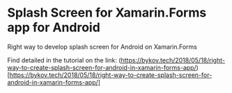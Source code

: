 # Splash Screen for Xamarin.Forms app for Android 

Right way to develop splash screen for Android on Xamarin.Forms

Find detailed in the tutorial on the link: (https://bykov.tech/2018/05/18/right-way-to-create-splash-screen-for-android-in-xamarin-forms-app/)[https://bykov.tech/2018/05/18/right-way-to-create-splash-screen-for-android-in-xamarin-forms-app/]

